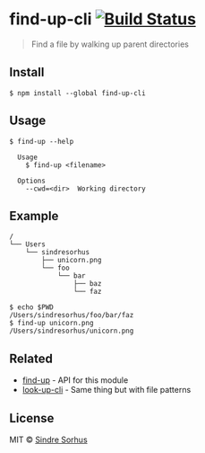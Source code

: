 # find-up-cli [![Build Status](https://travis-ci.org/sindresorhus/find-up-cli.svg?branch=master)](https://travis-ci.org/sindresorhus/find-up-cli)

> Find a file by walking up parent directories


## Install

```
$ npm install --global find-up-cli
```


## Usage

```
$ find-up --help

  Usage
    $ find-up <filename>

  Options
    --cwd=<dir>  Working directory
```


## Example

```
/
└── Users
    └── sindresorhus
        ├── unicorn.png
        └── foo
            └── bar
                ├── baz
                └── faz
```

```
$ echo $PWD
/Users/sindresorhus/foo/bar/faz
$ find-up unicorn.png
/Users/sindresorhus/unicorn.png
```


## Related

- [find-up](https://github.com/sindresorhus/find-up) - API for this module
- [look-up-cli](https://github.com/lydell/look-up-cli) - Same thing but with
  file patterns


## License

MIT © [Sindre Sorhus](http://sindresorhus.com)
